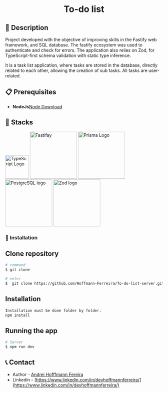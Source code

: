<h1 align=center>To-do list</h1>

## 🚀 Description

<p>Project developed with the objective of improving skills in the Fastify web framework, and SQL database. The fastify ecosystem was used to authenticate and check for errors. The application also relies on Zod, for TypeScript-first schema validation with static type inference.</p>
<p>It is a task list application, where tasks are stored in the database, directly related to each other, allowing the creation of sub tasks. All tasks are user-related.</p>

## 📋 Prerequisites

- **NodeJs**[Node Download](https://nodejs.org/en)

## 🧰 Stacks

<div>
 <img src="https://media.discordapp.net/attachments/967162864408346697/998699832615129228/typescript-logo.png" width="75" alt="TypeScript Logo" />
 <img src="https://media.discordapp.net/attachments/967162864408346697/1117983855534682162/8125e100-61bc-11e9-8d9f-eb01f522f962.png?width=1225&height=612" width="150" alt="Fastifay" />
<img src="https://media.discordapp.net/attachments/967162864408346697/998699875438960690/prisma.png" width="150" alt="Prisma Logo" />
 <img src="https://media.discordapp.net/attachments/967162864408346697/998718004256845854/pngwing.com.png?width=1088&height=612" width="150" alt="PostgreSQL logo" />
 <img src="https://media.discordapp.net/attachments/967162864408346697/1124158907493908480/1_cNN7z6x6o08QKCdKg6BIvQ.webp?width=467&height=427" width="150" alt="Zod logo" />
</div>

### 🔧 Installation

## Clone repository

```bash
# command
$ git clone

# enter
$  git clone https://github.com/Hoffmann-Ferreira/To-do-list-server.git
```

## Installation

```bash
Installation must be done folder by folder.
npm install
```

## Running the app

```bash
# Server
$ npm run dev

```

## 📞 Contact

- Author - [Andrei Hofffmann Fereira](https://kamilmysliwiec.com)
- Linkedin - [https://www.linkedin.com/in/devhoffmannferreira/](https://www.linkedin.com/in/devhoffmannferreira/)
